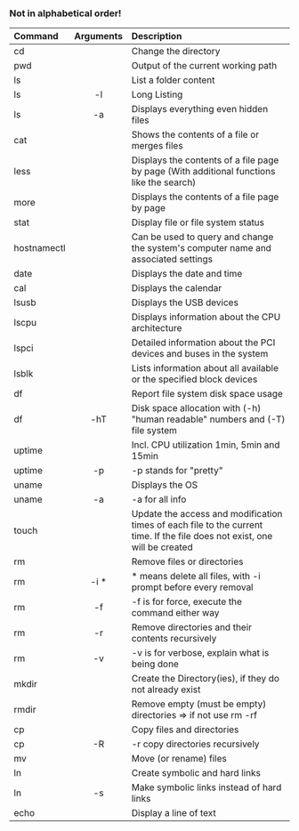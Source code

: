 ### Not in alphabetical order!

| Command | Arguments | Description |
| :---         |     :---:      |          :--- |
| cd   |        | Change the directory |
| pwd     |       | Output of the current working path      |
| ls     |       | List a folder content      |
| ls     |   -l    | Long Listing    |
| ls     |   -a    | Displays everything even hidden files     |
| cat    |         | Shows the contents of a file or merges files |
| less    |         | Displays the contents of a file page by page (With additional functions like the search)  |
| more    |         | Displays the contents of a file page by page |
| stat    |         | Display file or file system status |
| hostnamectl    |         | Can be used to query and change the system's computer name and associated settings |
| date    |         | Displays the date and time |
| cal    |         | Displays the calendar |
| lsusb    |         | Displays the USB devices |
| lscpu    |         | Displays information about the CPU architecture |
| lspci    |         | Detailed information about the PCI devices and buses in the system |
| lsblk    |         | Lists information about all available or the specified block devices |
| df    |         |  Report file system disk space usage |
| df    |   -hT      |  Disk space allocation with (-h) "human readable" numbers and (-T) file system |
| uptime    |        |  Incl. CPU utilization 1min, 5min and 15min |
| uptime    |    -p    |  -p stands for "pretty" |
| uname    |        |  Displays the OS |
| uname    |    -a    |  -a for all info |
| touch    |        |  Update the access and modification times of each file to the current time. If the file does not exist, one will be created |
| rm    |        |  Remove files or directories |
| rm    |   -i *     |  * means delete all files, with -i prompt before every removal |
| rm    |    -f    | -f is for force, execute the command either way |
| rm    |    -r    |  Remove directories and their contents recursively |
| rm    |    -v    | -v is for verbose, explain what is being done |
| mkdir |          | Create the Directory(ies), if they do not already exist |
| rmdir |          | Remove empty (must be empty) directories => if not use rm -rf |
| cp    |          | Copy files and directories |
| cp    |    -R    | -r copy directories recursively |
| mv    |          | Move (or rename) files |
| ln    |          | Create symbolic and hard links |
| ln    |     -s   | Make symbolic links instead of hard links |
| echo  |          | Display a line of text |
